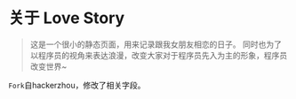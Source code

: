 # 关于 Love Story

> 这是一个很小的静态页面，用来记录跟我女朋友相恋的日子。
> 同时也为了以程序员的视角来表达浪漫，改变大家对于程序员先入为主的形象，程序员改变世界~

`Fork`自hackerzhou，修改了相关字段。
